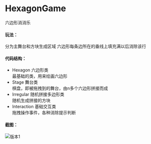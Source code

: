 # HexagonGame
六边形消消乐

#### 玩法：  
分为主舞台和方块生成区域
六边形每条边所在的垂线上填充满以后消除该行

#### 代码结构：  

 - Hexagon 六边形类  
最基础的类，用来绘画六边形
 - Stage 舞台类  
棋盘，即被拖拽到的舞台，由n多个六边形拼接而成
 - Irregular 随机拼接多边形类  
随机生成拼接的方块
 - Interaction 基础交互类  
拖拽操作事件，各种消除提示判断


#### 截图：  
![版本1](https://github.com/Zhuchaoyi/HexagonGame/raw/master/show/demo1.png)